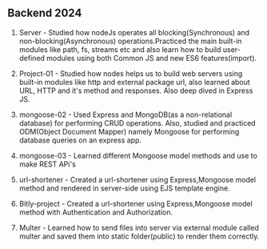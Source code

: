 ## Backend 2024

1. Server - Studied how nodeJs operates all blocking(Synchronous) and non-blocking(Asynchronous) operations.Practiced the main built-in modules like path, fs, streams etc and also learn how to build user-defined modules using both Common JS and new ES6 features(import).

2. Project-01 - Studied how nodes helps us to build web servers using built-in modules like http and external package url, also learned about URL, HTTP and it's method and responses. Also deep dived in Express JS.

3. mongoose-02 - Used Express and MongoDB(as a non-relational database) for performing CRUD operations. Also, studied and practiced ODM(Object Document Mapper) namely Mongoose for performing database queries on an express app.

4. mongoose-03 - Learned different Mongoose model methods and use to make REST APi's  

5. url-shortener - Created a url-shortener using Express,Mongoose model method and rendered in server-side using EJS template engine.

6. Bitly-project - Created a url-shortener using Express,Mongoose model method with Authentication and Authorization.

7. Multer - Learned how to send files into server via external module called multer and saved them into static folder(public) to render them correctly.

